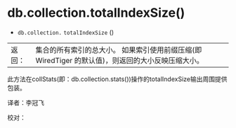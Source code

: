 # db.collection.totalIndexSize\(\)

* `db.collection.` `totalIndexSize` \(\)

|  |  |
| :--- | :--- |
| 返回： | 集合的所有索引的总大小。 如果索引使用前缀压缩\(即WiredTiger 的默认值\)，则返回的大小反映压缩大小。 |

此方法在collStats\(即：db.collection.stats\(\)\)操作的totalIndexSize输出周围提供包装。

译者：李冠飞

校对：

